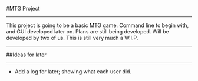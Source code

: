 #MTG Project
___
This project is going to be a basic MTG game. Command line to begin with, and GUI developed later on. Plans are still being
developed. Will be developed by two of us. This is still very much a W.I.P.
___

##Ideas for later
___
* Add a log for later; showing what each user did.
